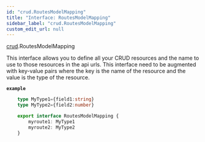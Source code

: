 ```yaml
---
id: "crud.RoutesModelMapping"
title: "Interface: RoutesModelMapping"
sidebar_label: "crud.RoutesModelMapping"
custom_edit_url: null
---
```


[crud](../modules/crud.md).RoutesModelMapping

This interface allows you to define all your CRUD resources and the name to use to those resources in the api urls.
This interface need to be augmented with key-value pairs where the key is the name of the resource and the value is the
type of the resource.

**`example`**
```typescript
	type MyType1={field1:string}
	type MyType2={field2:number}

	export interface RoutesModelMapping {
		myroute1: MyType1
		myroute2: MyType2	
	}
```
